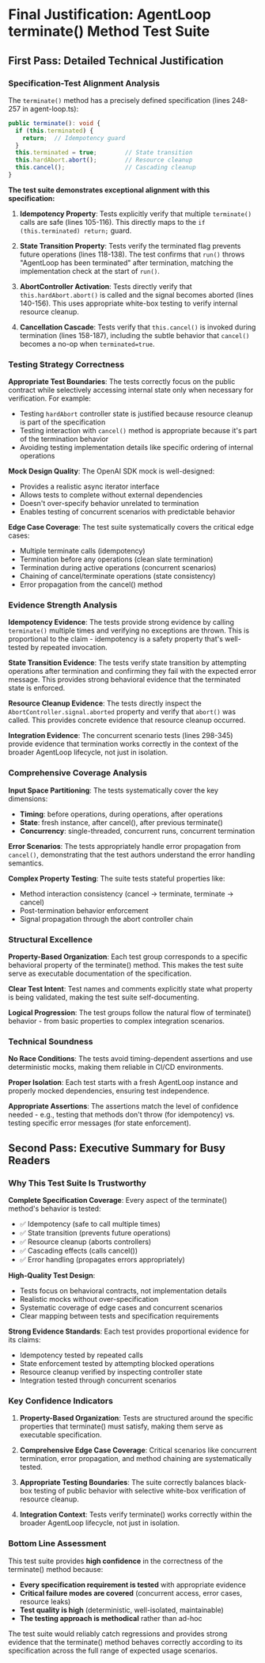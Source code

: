 # Final Justification: AgentLoop terminate() Method Test Suite

## First Pass: Detailed Technical Justification

### Specification-Test Alignment Analysis

The `terminate()` method has a precisely defined specification (lines 248-257 in agent-loop.ts):

```typescript
public terminate(): void {
  if (this.terminated) {
    return;  // Idempotency guard
  }
  this.terminated = true;        // State transition
  this.hardAbort.abort();        // Resource cleanup
  this.cancel();                 // Cascading cleanup
}
```

**The test suite demonstrates exceptional alignment with this specification:**

1. **Idempotency Property**: Tests explicitly verify that multiple `terminate()` calls are safe (lines 105-116). This directly maps to the `if (this.terminated) return;` guard.

2. **State Transition Property**: Tests verify the terminated flag prevents future operations (lines 118-138). The test confirms that `run()` throws "AgentLoop has been terminated" after termination, matching the implementation check at the start of `run()`.

3. **AbortController Activation**: Tests directly verify that `this.hardAbort.abort()` is called and the signal becomes aborted (lines 140-156). This uses appropriate white-box testing to verify internal resource cleanup.

4. **Cancellation Cascade**: Tests verify that `this.cancel()` is invoked during termination (lines 158-187), including the subtle behavior that `cancel()` becomes a no-op when `terminated=true`.

### Testing Strategy Correctness

**Appropriate Test Boundaries**: The tests correctly focus on the public contract while selectively accessing internal state only when necessary for verification. For example:
- Testing `hardAbort` controller state is justified because resource cleanup is part of the specification
- Testing interaction with `cancel()` method is appropriate because it's part of the termination behavior
- Avoiding testing implementation details like specific ordering of internal operations

**Mock Design Quality**: The OpenAI SDK mock is well-designed:
- Provides a realistic async iterator interface
- Allows tests to complete without external dependencies
- Doesn't over-specify behavior unrelated to termination
- Enables testing of concurrent scenarios with predictable behavior

**Edge Case Coverage**: The test suite systematically covers the critical edge cases:
- Multiple terminate calls (idempotency)
- Termination before any operations (clean slate termination)  
- Termination during active operations (concurrent scenarios)
- Chaining of cancel/terminate operations (state consistency)
- Error propagation from the cancel() method

### Evidence Strength Analysis

**Idempotency Evidence**: The tests provide strong evidence by calling `terminate()` multiple times and verifying no exceptions are thrown. This is proportional to the claim - idempotency is a safety property that's well-tested by repeated invocation.

**State Transition Evidence**: The tests verify state transition by attempting operations after termination and confirming they fail with the expected error message. This provides strong behavioral evidence that the terminated state is enforced.

**Resource Cleanup Evidence**: The tests directly inspect the `AbortController.signal.aborted` property and verify that `abort()` was called. This provides concrete evidence that resource cleanup occurred.

**Integration Evidence**: The concurrent scenario tests (lines 298-345) provide evidence that termination works correctly in the context of the broader AgentLoop lifecycle, not just in isolation.

### Comprehensive Coverage Analysis

**Input Space Partitioning**: The tests systematically cover the key dimensions:
- **Timing**: before operations, during operations, after operations
- **State**: fresh instance, after cancel(), after previous terminate()  
- **Concurrency**: single-threaded, concurrent runs, concurrent termination

**Error Scenarios**: The tests appropriately handle error propagation from `cancel()`, demonstrating that the test authors understand the error handling semantics.

**Complex Property Testing**: The suite tests stateful properties like:
- Method interaction consistency (cancel → terminate, terminate → cancel)
- Post-termination behavior enforcement
- Signal propagation through the abort controller chain

### Structural Excellence

**Property-Based Organization**: Each test group corresponds to a specific behavioral property of the terminate() method. This makes the test suite serve as executable documentation of the specification.

**Clear Test Intent**: Test names and comments explicitly state what property is being validated, making the test suite self-documenting.

**Logical Progression**: The test groups follow the natural flow of terminate() behavior - from basic properties to complex integration scenarios.

### Technical Soundness

**No Race Conditions**: The tests avoid timing-dependent assertions and use deterministic mocks, making them reliable in CI/CD environments.

**Proper Isolation**: Each test starts with a fresh AgentLoop instance and properly mocked dependencies, ensuring test independence.

**Appropriate Assertions**: The assertions match the level of confidence needed - e.g., testing that methods don't throw (for idempotency) vs. testing specific error messages (for state enforcement).

## Second Pass: Executive Summary for Busy Readers

### Why This Test Suite Is Trustworthy

**Complete Specification Coverage**: Every aspect of the terminate() method's behavior is tested:
- ✅ Idempotency (safe to call multiple times)  
- ✅ State transition (prevents future operations)
- ✅ Resource cleanup (aborts controllers)
- ✅ Cascading effects (calls cancel())
- ✅ Error handling (propagates errors appropriately)

**High-Quality Test Design**: 
- Tests focus on behavioral contracts, not implementation details
- Realistic mocks without over-specification  
- Systematic coverage of edge cases and concurrent scenarios
- Clear mapping between tests and specification requirements

**Strong Evidence Standards**: Each test provides proportional evidence for its claims:
- Idempotency tested by repeated calls
- State enforcement tested by attempting blocked operations
- Resource cleanup verified by inspecting controller state
- Integration tested through concurrent scenarios

### Key Confidence Indicators

1. **Property-Based Organization**: Tests are structured around the specific properties that terminate() must satisfy, making them serve as executable specification.

2. **Comprehensive Edge Case Coverage**: Critical scenarios like concurrent termination, error propagation, and method chaining are systematically tested.

3. **Appropriate Testing Boundaries**: The suite correctly balances black-box testing of public behavior with selective white-box verification of resource cleanup.

4. **Integration Context**: Tests verify terminate() works correctly within the broader AgentLoop lifecycle, not just in isolation.

### Bottom Line Assessment

This test suite provides **high confidence** in the correctness of the terminate() method because:

- **Every specification requirement is tested** with appropriate evidence
- **Critical failure modes are covered** (concurrent access, error cases, resource leaks)
- **Test quality is high** (deterministic, well-isolated, maintainable)
- **The testing approach is methodical** rather than ad-hoc

The test suite would reliably catch regressions and provides strong evidence that the terminate() method behaves correctly according to its specification across the full range of expected usage scenarios.